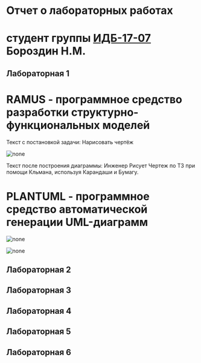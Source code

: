# Отчет о лабораторных работах
# студент группы [ИДБ-17-07](https://github.com/stankin/design-part-1/wiki/list-idb-17-07) Бороздин Н.М.

## Лабораторная 1

# RAMUS - программное средство разработки структурно-функциональных моделей

Текст с постановкой задачи: Нарисовать чертёж

![none](https://github.com/oyway6173/borozdin.github.io/blob/master/Lab_1/ramus1.JPG)

Текст после построения диаграммы: Инженер Рисует Чертеж по ТЗ при помощи Кльмана, используя Карандаши и Бумагу.

# PLANTUML - программное средство автоматической генерации UML-диаграмм

![none](https://github.com/oyway6173/borozdin.github.io/blob/master/Lab_1/UML.png)

![none](https://github.com/oyway6173/borozdin.github.io/blob/master/Lab_1/UML1.png)

## Лабораторная 2

## Лабораторная 3

## Лабораторная 4

## Лабораторная 5

## Лабораторная 6
